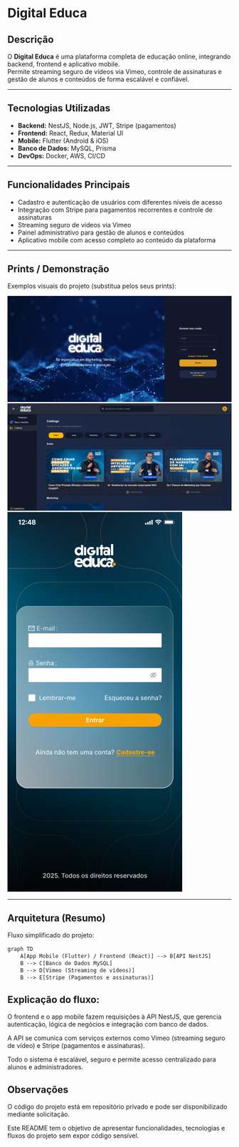 # Digital Educa

## Descrição
O **Digital Educa** é uma plataforma completa de educação online, integrando backend, frontend e aplicativo mobile.  
Permite streaming seguro de vídeos via Vimeo, controle de assinaturas e gestão de alunos e conteúdos de forma escalável e confiável.

---

## Tecnologias Utilizadas
- **Backend:** NestJS, Node.js, JWT, Stripe (pagamentos)  
- **Frontend:** React, Redux, Material UI  
- **Mobile:** Flutter (Android & iOS)  
- **Banco de Dados:** MySQL, Prisma  
- **DevOps:** Docker, AWS, CI/CD  

---

## Funcionalidades Principais
- Cadastro e autenticação de usuários com diferentes níveis de acesso  
- Integração com Stripe para pagamentos recorrentes e controle de assinaturas  
- Streaming seguro de vídeos via Vimeo  
- Painel administrativo para gestão de alunos e conteúdos  
- Aplicativo mobile com acesso completo ao conteúdo da plataforma  

---

## Prints / Demonstração
Exemplos visuais do projeto (substitua pelos seus prints):  

![Tela de Login](./images/login.png)  
![Tela do Painel Admin](./images/painel.png)  
![Tela do App Mobile](./images/mobile.png)  

---

## Arquitetura (Resumo)
Fluxo simplificado do projeto:

```mermaid
graph TD
    A[App Mobile (Flutter) / Frontend (React)] --> B[API NestJS]
    B --> C[Banco de Dados MySQL]
    B --> D[Vimeo (Streaming de vídeos)]
    B --> E[Stripe (Pagamentos e assinaturas)]
```
## Explicação do fluxo:

O frontend e o app mobile fazem requisições à API NestJS, que gerencia autenticação, lógica de negócios e integração com banco de dados.

A API se comunica com serviços externos como Vimeo (streaming seguro de vídeo) e Stripe (pagamentos e assinaturas).

Todo o sistema é escalável, seguro e permite acesso centralizado para alunos e administradores.

## Observações

O código do projeto está em repositório privado e pode ser disponibilizado mediante solicitação.

Este README tem o objetivo de apresentar funcionalidades, tecnologias e fluxos do projeto sem expor código sensível.
